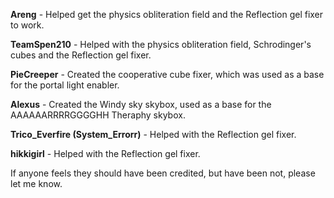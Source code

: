 **Areng** - Helped get the physics obliteration field and the Reflection gel fixer to work.

**TeamSpen210** - Helped with the physics obliteration field, Schrodinger's cubes and the Reflection gel fixer.

**PieCreeper** - Created the cooperative cube fixer, which was used as a base for the portal light enabler.

**Alexus** - Created the Windy sky skybox, used as a base for the AAAAAARRRRGGGGHH Theraphy skybox.

**Trico_Everfire (System_Errorr)** - Helped with the Reflection gel fixer.

**hikkigirl** - Helped with the Reflection gel fixer.

If anyone feels they should have been credited, but have been not, please let me know.
